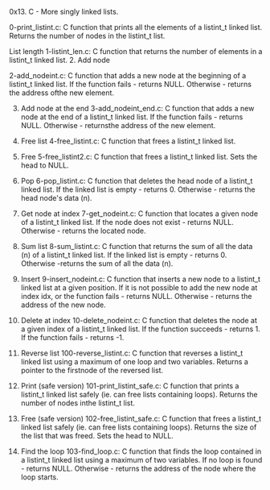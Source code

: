 0x13. C - More singly linked lists.

0-print_listint.c: 
C function that prints all the elements of a listint_t linked list. Returns the number of nodes in the listint_t list.

List length
1-listint_len.c: 
C function that returns the number of elements in a listint_t linked list. 2. Add node

2-add_nodeint.c: 
C function that adds a new node at the beginning of a listint_t linked list. If the function fails - returns NULL. Otherwise - returns the address ofthe new element. 

3. Add node at the end
3-add_nodeint_end.c: C function that adds a new node at the end of a listint_t linked list. If the function fails - returns NULL. Otherwise - returnsthe address of the new element. 

4. Free list
4-free_listint.c: C function that frees a listint_t linked list. 

5. Free
5-free_listint2.c: C function that frees a listint_t linked list. Sets the head to NULL. 

6. Pop
6-pop_listint.c: C function that deletes the head node of a listint_t linked list. If the linked list is empty - returns 0. Otherwise - returns the head node's data (n). 

7. Get node at index
7-get_nodeint.c: C function that locates a given node of a listint_t linked list. If the node does not exist - returns NULL. Otherwise - returns the located node. 

8. Sum list
8-sum_listint.c: C function that returns the sum of all the data (n) of a listint_t linked list. If the linked list is empty - returns 0. Otherwise -returns the sum of all the data (n). 

9. Insert
9-insert_nodeint.c: C function that inserts a new node to a listint_t linked list at a given position. If it is not possible to add the new node at index idx, or the function fails - returns NULL. Otherwise - returns the address of the new node. 

10. Delete at index
10-delete_nodeint.c: C function that deletes the node at a given index of a listint_t linked list. If the function succeeds - returns 1. If the function fails - returns -1. 

11. Reverse list
100-reverse_listint.c: C function that reverses a listint_t linked list using a maximum of one loop and two variables. Returns a pointer to the firstnode of the reversed list. 

12. Print (safe version)
101-print_listint_safe.c: C function that prints a listint_t linked list safely (ie. can free lists containing loops). Returns the number of nodes inthe listint_t list. 

13. Free (safe version)
102-free_listint_safe.c: C function that frees a listint_t linked list safely (ie. can free lists containing loops). Returns the size of the list that was freed. Sets the head to NULL. 

14. Find the loop
103-find_loop.c: C function that finds the loop contained in a listint_t linked list using a maximum of two variables. If no loop is found - returns NULL. Otherwise - returns the address of the node where the loop starts.
